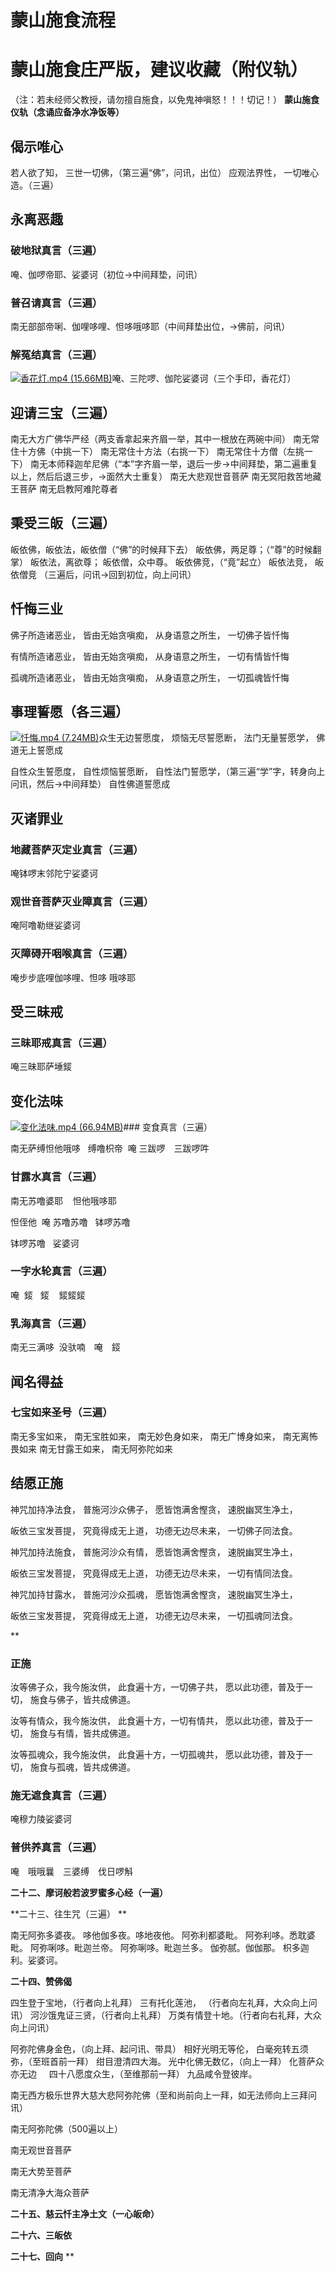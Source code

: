 # 蒙山施食流程

# 蒙山施食庄严版，建议收藏（附仪轨） 
（注：若未经师父教授，请勿擅自施食，以免鬼神嗔怒！！！切记！）
****蒙山施食仪轨（念诵应备净水净饭等）****


## 偈示唯心


若人欲了知，
三世一切佛，（第三遍“佛”，问讯，出位）
应观法界性，
一切唯心造。（三遍）
## 永离恶趣


### 破地狱真言（三遍）


唵、伽啰帝耶、娑婆诃（初位→中间拜垫，问讯）


### 普召请真言（三遍）


南无部部帝唎、伽哩哆哩、怛哆哦哆耶（中间拜垫出位，→佛前，问讯）


### 解冤结真言（三遍）
[![香花灯.mp4 (15.66MB)](https://gw.alipayobjects.com/mdn/prod_resou/afts/img/A*NNs6TKOR3isAAAAAAAAAAABkARQnAQ)]()唵、三陀啰、伽陀娑婆诃（三个手印，香花灯）


## 迎请三宝（三遍）


南无大方广佛华严经（两支香拿起来齐眉一举，其中一根放在两碗中间）
南无常住十方佛（中挑一下）
南无常住十方法（右挑一下）
南无常住十方僧（左挑一下）
南无本师释迦牟尼佛（“本”字齐眉一举，退后一步→中间拜垫，第二遍重复以上，然后后退三步，→面然大士重复）
南无大悲观世音菩萨
南无冥阳救苦地藏王菩萨
南无启教阿难陀尊者
## 秉受三皈（三遍）


皈依佛，皈依法，皈依僧（“佛”的时候拜下去）
皈依佛，两足尊；（“尊”的时候翻掌）
皈依法，离欲尊；
皈依僧，众中尊。
皈依佛竞，（“竟”起立）
皈依法竞，
皈依僧竞
（三遍后，问讯→回到初位，向上问讯）
## 忏悔三业


佛子所造诸恶业，
皆由无始贪嗔痴，
从身语意之所生，
一切佛子皆忏悔


有情所造诸恶业，
皆由无始贪嗔痴，
从身语意之所生，
一切有情皆忏悔


孤魂所造诸恶业，
皆由无始贪嗔痴，
从身语意之所生，
一切孤魂皆忏悔


## 事理誓愿（各三遍）
[![忏悔.mp4 (7.24MB)](https://gw.alipayobjects.com/mdn/prod_resou/afts/img/A*NNs6TKOR3isAAAAAAAAAAABkARQnAQ)]()众生无边誓愿度，
烦恼无尽誓愿断，
法门无量誓愿学，
佛道无上誓愿成


自性众生誓愿度，
自性烦恼誓愿断，
自性法门誓愿学，（第三遍“学”字，转身向上问讯，然后→中间拜垫）
自性佛道誓愿成
## 灭诸罪业
### 地藏菩萨灭定业真言（三遍）


唵钵啰末邻陀宁娑婆诃


### 观世音菩萨灭业障真言（三遍）


唵阿噜勒继娑婆诃 


### 灭障碍开咽喉真言（三遍）


唵步步底哩伽哆哩、怛哆 哦哆耶


## 受三昧戒
### 三昧耶戒真言（三遍）


唵三昧耶萨埵錽
## 变化法味
[![变化法味.mp4 (66.94MB)](https://gw.alipayobjects.com/mdn/prod_resou/afts/img/A*NNs6TKOR3isAAAAAAAAAAABkARQnAQ)]()### 变食真言（三遍）


南无萨缚怛他哦哆   缚噜枳帝  唵 三跋啰　三跋啰吽


### 甘露水真言（三遍）


南无苏噜婆耶    怛他哦哆耶   


怛侄他  唵 苏噜苏噜   钵啰苏噜


钵啰苏噜   娑婆诃 


### 一字水轮真言（三遍）


唵  錽   錽    錽錽錽


### 乳海真言（三遍）


南无三满哆  没驮喃　唵　鋄
## 闻名得益
### 七宝如来圣号（三遍）


南无多宝如来，
南无宝胜如来，
南无妙色身如来，
南无广博身如来，
南无离怖畏如来
南无甘露王如来，
南无阿弥陀如来


## 结愿正施
神咒加持净法食，
普施河沙众佛子，
愿皆饱满舍慳贪，
速脱幽冥生净土，


皈依三宝发菩提，
究竟得成无上道，
功德无边尽未来，
一切佛子同法食。


神咒加持法施食，
普施河沙众有情，
愿皆饱满舍慳贪，
速脱幽冥生净土，


皈依三宝发菩提，
究竟得成无上道，
功德无边尽未来，
一切有情同法食。


神咒加持甘露水，
普施河沙众孤魂，
愿皆饱满舍慳贪，
速脱幽冥生净土，


皈依三宝发菩提，
究竟得成无上道，
功德无边尽未来，
一切孤魂同法食。

    
**
### 正施


汝等佛子众，我今施汝供，
此食遍十方，一切佛子共，
愿以此功德，普及于一切，
施食与佛子，皆共成佛道。


汝等有情众，我今施汝供，
此食遍十方，一切有情共，
愿以此功德，普及于一切，
施食与有情，皆共成佛道。


汝等孤魂众，我今施汝供，
此食遍十方，一切孤魂共，
愿以此功德，普及于一切，
施食与孤魂，皆共成佛道。


### 施无遮食真言（三遍）


唵穆力陵娑婆诃


### 普供养真言（三遍）


唵　哦哦曩　三婆缚　伐日啰斛


**二十二、摩诃般若波罗蜜多心经（一遍）**


**二十三、往生咒（三遍） **


南无阿弥多婆夜。
哆他伽多夜。哆地夜他。
阿弥利都婆毗。
阿弥利哆。悉耽婆毗。
阿弥唎哆。毗迦兰帝。
阿弥唎哆。毗迦兰多。
伽弥腻。伽伽那。
枳多迦利。娑婆诃。


**二十四、赞佛偈**


四生登于宝地，（行者向上礼拜）
三有托化莲池， （行者向左礼拜，大众向上问讯）
河沙饿鬼证三贤，（行者向上礼拜）
万类有情登十地。（行者向右礼拜，大众向上问讯）


阿弥陀佛身金色，（向上拜、起问讯、带具）
相好光明无等伦，
白毫宛转五须弥，（至班首前一拜）
绀目澄清四大海。
光中化佛无数亿，（向上一拜）
化菩萨众亦无边    
四十八愿度众生，（至维那前一拜）
九品咸令登彼岸。


南无西方极乐世界大慈大悲阿弥陀佛（至和尚前向上一拜，如无法师向上三拜问讯）


南无阿弥陀佛（500遍以上）


南无观世音菩萨


南无大势至菩萨


南无清净大海众菩萨


**二十五、慈云忏主净土文（一心皈命）**


**二十六、三皈依**


**二十七、回向**
**
## 
